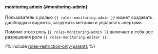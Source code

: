 #### monitoring.admin {#monitoring-admin}

Пользователь с ролью `{{ roles-monitoring-admin }}` может создавать дашборды и виджеты, загружать метрики и управлять алертами.

Помимо этого роль `{{ roles-monitoring-admin }}` включает в себя все разрешения роли `{{ roles-monitoring-editor }}`.

{% include [roles-restriction-only-parents](iam/roles-restriction-only-parents.md) %}
